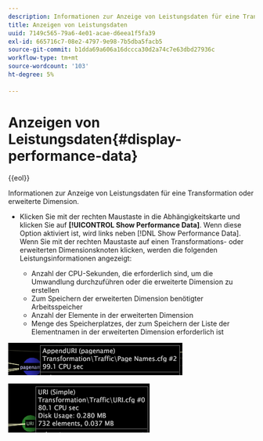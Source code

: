 ```yaml
---
description: Informationen zur Anzeige von Leistungsdaten für eine Transformation oder erweiterte Dimension.
title: Anzeigen von Leistungsdaten
uuid: 7149c565-79a6-4e01-acae-d6eea1f5fa39
exl-id: 665716c7-08e2-4797-9e98-7b5dba5facb5
source-git-commit: b1dda69a606a16dccca30d2a74c7e63dbd27936c
workflow-type: tm+mt
source-wordcount: '103'
ht-degree: 5%

---
```


# Anzeigen von Leistungsdaten{#display-performance-data}

{{eol}}

Informationen zur Anzeige von Leistungsdaten für eine Transformation oder erweiterte Dimension.

* Klicken Sie mit der rechten Maustaste in die Abhängigkeitskarte und klicken Sie auf **[!UICONTROL Show Performance Data]**. Wenn diese Option aktiviert ist, wird links neben [!DNL Show Performance Data]. Wenn Sie mit der rechten Maustaste auf einen Transformations- oder erweiterten Dimensionsknoten klicken, werden die folgenden Leistungsinformationen angezeigt:

   * Anzahl der CPU-Sekunden, die erforderlich sind, um die Umwandlung durchzuführen oder die erweiterte Dimension zu erstellen
   * Zum Speichern der erweiterten Dimension benötigter Arbeitsspeicher
   * Anzahl der Elemente in der erweiterten Dimension
   * Menge des Speicherplatzes, der zum Speichern der Liste der Elementnamen in der erweiterten Dimension erforderlich ist

![](assets/vis_DependencyMap_PerfData_Transformation.png)

![](assets/vis_DependencyMap_PerfData_ExtDims.png)
